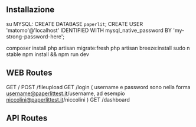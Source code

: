 ## Installazione


su MYSQL:
CREATE DATABASE `paperlit`;
CREATE USER 'matomo'@'localhost' IDENTIFIED WITH mysql_native_password BY 'my-strong-password-here';



composer install
php artisan migrate:fresh
php artisan breeze:install
sudo n stable
npm install && npm run dev




## WEB Routes

GET     /
POST    /fileupload
GET     /login   ( username e password sono nella forma username@paperlittest.it/username, ad esempio niccolini@paperlittest.it/niccolini )
GET     /dashboard

## API Routes
